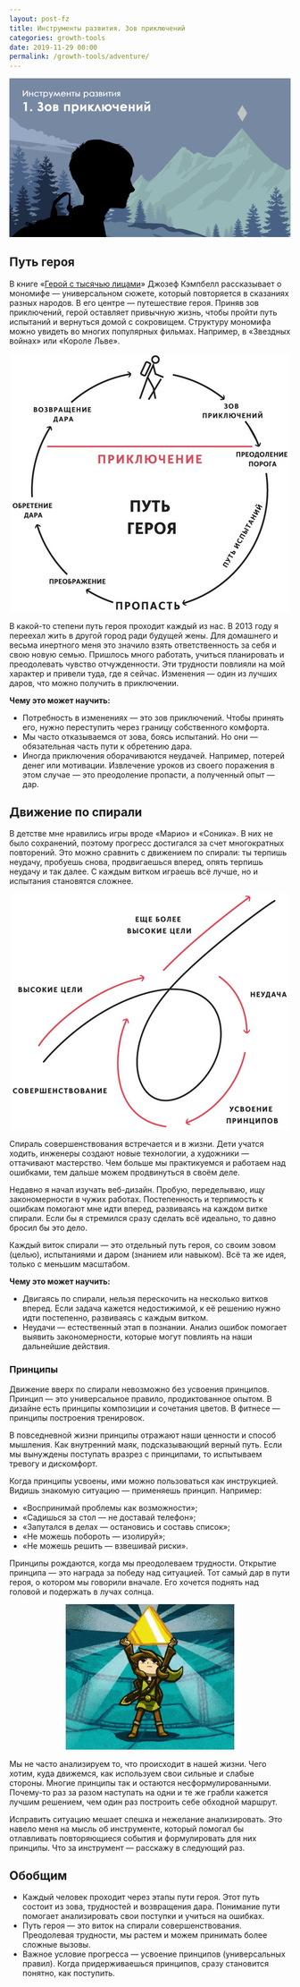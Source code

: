 ```yaml
---
layout: post-fz
title: Инструменты развития. Зов приключений
categories: growth-tools
date: 2019-11-29 00:00
permalink: /growth-tools/adventure/
---
```


![](/images/posts/tools_cover_1.png)

## Путь героя

В книге «<a href="https://ru.wikipedia.org/wiki/Герой_с_тысячью_лицами">Герой с тысячью лицами</a>» Джозеф Кэмпбелл рассказывает о мономифе — универсальном сюжете, который повторяется в сказаниях разных народов. В его центре — путешествие героя. Приняв зов приключений, герой оставляет привычную жизнь, чтобы пройти путь испытаний и вернуться домой с сокровищем. Структуру мономифа можно увидеть во многих популярных фильмах. Например, в «Звездных войнах» или «Короле Льве».

<div style="text-align:center"><img src="/images/posts/tools_hero_way.jpg"></div>

В какой-то степени путь героя проходит каждый из нас. В 2013 году я переехал жить в другой город ради будущей жены. Для домашнего и весьма инертного меня это значило взять ответственность за себя и свою новую семью. Пришлось много работать, учиться планировать и преодолевать чувство отчужденности. Эти трудности повлияли на мой характер и привели туда, где я сейчас. Изменения — один из лучших даров, что можно получить в приключении.

<b> Чему это может научить: </b>
- Потребность в изменениях — это зов приключений. Чтобы принять его, нужно переступить через границу собственного комфорта.
- Мы часто отказываемся от зова, боясь испытаний. Но они — обязательная часть пути к обретению дара.
- Иногда приключения оборачиваются неудачей. Например, потерей денег или мотивации. Извлечение уроков из своего поражения в этом случае — это преодоление пропасти, а полученный опыт — дар.

## Движение по спирали
В детстве мне нравились игры вроде «Марио» и «Соника». В них не было сохранений, поэтому прогресс достигался за счет многократных повторений. Это можно сравнить с движением по спирали: ты терпишь неудачу, пробуешь снова, продвигаешься вперед, опять терпишь неудачу и так далее. С каждым витком играешь всё лучше, но и испытания становятся сложнее. 

<div style="text-align:center"><img src="/images/posts/tools_helix.jpg"></div>

Спираль совершенствования встречается и в жизни. Дети учатся ходить, инженеры создают новые технологии, а художники — оттачивают мастерство. Чем больше мы практикуемся и работаем над ошибками, тем дальше можем продвинуться в своём деле.

Недавно я начал изучать веб-дизайн. Пробую, переделываю, ищу закономерности в чужих работах. Постепенность и терпимость к ошибкам помогают мне идти вперед, развиваясь на каждом витке спирали. Если бы я стремился сразу сделать всё идеально, то давно бросил бы это дело.

Каждый виток спирали — это отдельный путь героя, со своим зовом (целью), испытаниями и даром (знанием или навыком). Всё та же идея, только с меньшим масштабом.

<b> Чему это может научить: </b>
- Двигаясь по спирали, нельзя перескочить на несколько витков вперед. Если задача кажется недостижимой, к её решению нужно идти постепенно, развиваясь с каждым витком.
- Неудачи — естественный этап в познании. Анализ ошибок помогает выявить закономерности, которые могут повлиять на наши дальнейшие действия.

### Принципы

Движение вверх по спирали невозможно без усвоения принципов. Принцип — это универсальное правило, продиктованное опытом. В дизайне есть принципы композиции и сочетания цветов. В фитнесе — принципы построения тренировок.

В повседневной жизни принципы отражают наши ценности и способ мышления. Как внутренний маяк, подсказывающий верный путь. Если мы вынуждены поступать вразрез с принципами, то испытываем тревогу и дискомфорт.

Когда принципы усвоены, ими можно пользоваться как инструкцией. Видишь знакомую ситуацию — применяешь принцип. Например:

- «Воспринимай проблемы как возможности»;
- «Садишься за стол — не доставай телефон»;
- «Запутался в делах — остановись и составь список»;
- «Не можешь побороть — изолируй»;
- «Не можешь решить — взвешивай риски».

Принципы рождаются, когда мы преодолеваем трудности. Открытие принципа — это награда за победу над ситуацией. Тот самый дар в пути героя, о котором мы говорили вначале. Его хочется поднять над головой и подержать в лучах солнца.

<div style="text-align:center"><img src="/images/posts/tools-crystal.gif"></div>


Мы не часто анализируем то, что происходит в нашей жизни. Чего хотим, куда движемся, как используем свои сильные и слабые стороны. Многие принципы так и остаются несформулированными. Почему-то раз за разом наступать на одни и те же грабли кажется лучшим решением, чем один раз построить себе обходной маршрут.

Исправить ситуацию мешает спешка и нежелание анализировать. Это навело меня на мысль об инструменте, который помогал бы отлавливать повторяющиеся события и формулировать для них принципы. Что за инструмент — расскажу в следующий раз. 

## Обобщим
- Каждый человек проходит через этапы пути героя. Этот путь состоит из зова, трудностей и возвращения дара. Понимание пути помогает анализировать свои поступки и учиться на ошибках.
- Путь героя — это виток на спирали совершенствования. Преодолевая трудности, мы растем и можем принимать более сложные вызовы.
- Важное условие прогресса — усвоение принципов (универсальных правил). Когда придерживаешься принципов, сразу становится понятно, как поступить.